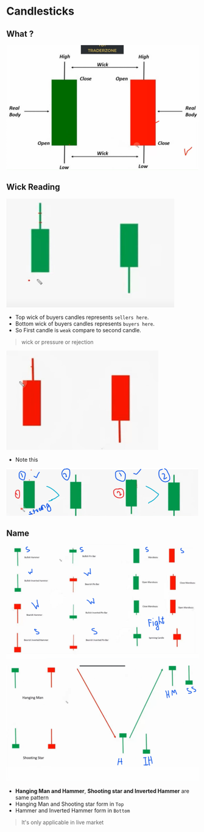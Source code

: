 # Candlesticks

## What ?

![alt](img/1.png)

## Wick Reading

![alt](img/2.png)

- Top wick of buyers candles represents `sellers here`.
- Bottom wick of buyers candles represents `buyers here`.
- So First candle is `weak` compare to second candle.

> wick or pressure or rejection

![alt](img/3.png)

- Note this

![alt](img/4.png)

## Name

![alt](img/5.png)

![alt ](img/6.png)

- **Hanging Man and Hammer**, **Shooting star and Inverted Hammer** are same pattern
- Hanging Man and Shooting star form in `Top`
- Hammer and Inverted Hammer form in `Bottom`

> It's only applicable in live market
